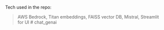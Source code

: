 Tech used in the repo:
   > AWS Bedrock,
   > Titan embeddings,
   > FAISS vector DB,
   > Mistral,
   > Streamlit for UI # chat_genai
